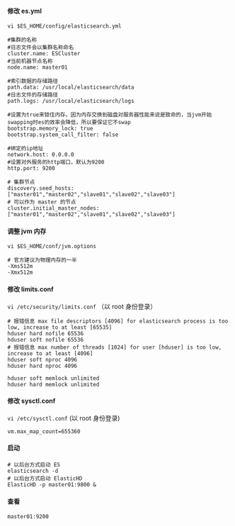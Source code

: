 #### 修改 es.yml

`vi $ES_HOME/config/elasticsearch.yml`

```shell
#集群的名称  
#日志文件会以集群名称命名
cluster.name: ESCluster  
#当前机器节点名称  
node.name: master01  

#索引数据的存储路径  
path.data: /usr/local/elasticsearch/data  
#日志文件的存储路径  
path.logs: /usr/local/elasticsearch/logs  

#设置为true来锁住内存。因为内存交换到磁盘对服务器性能来说是致命的，当jvm开始swapping时es的效率会降低，所以要保证它不swap  
bootstrap.memory_lock: true  
bootstrap.system_call_filter: false

#绑定的ip地址  
network.host: 0.0.0.0  
#设置对外服务的http端口，默认为9200  
http.port: 9200  

# 集群节点
discovery.seed_hosts: ["master01","master02","slave01","slave02","slave03"]
# 可以作为 master 的节点
cluster.initial_master_nodes: ["master01","master02","slave01","slave02","slave03"]

```

#### 调整 jvm 内存

`vi $ES_HOME/conf/jvm.options`

```shell
# 官方建议为物理内存的一半
-Xms512m  
-Xmx512m
```

#### 修改 limits.conf

`vi /etc/security/limits.conf` （以 root 身份登录）

```shell
# 报错信息 max file descriptors [4096] for elasticsearch process is too low, increase to at least [65535]
hduser hard nofile 65536
hduser soft nofile 65536
# 报错信息 max number of threads [1024] for user [hduser] is too low, increase to at least [4096]
hduser soft nproc 4096
hduser hard nproc 4096

hduser soft memlock unlimited
hduser hard memlock unlimited
```

#### 修改 sysctl.conf

`vi /etc/sysctl.conf` (以 root 身份登录)

```shell
vm.max_map_count=655360
```

#### 启动

```shell
# 以后台方式启动 ES
elasticsearch -d 
# 以后台方式启动 ElasticHD
ElasticHD -p master01:9800 &
```

#### 查看

```shell
master01:9200
```

